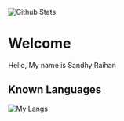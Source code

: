 
![Github Stats](https://github-readme-stats.vercel.app/api?username=SandhyR&show_icons=true&count_private=true)

# Welcome

Hello, My name is Sandhy Raihan

## Known Languages

[![My Langs](https://github-readme-stats.vercel.app/api/top-langs/?username=SandhyR&layout=compact&bg_color=30,e96443,904e95&title_color=fff&text_color=fff)](https://github.com/SandhyR/)
